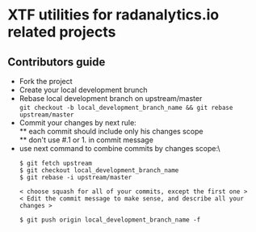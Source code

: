 # XTF utilities for radanalytics.io related projects

## Contributors guide

* Fork the project
* Create your local development brunch
* Rebase local development branch on upstream/master\
``git checkout -b local_development_branch_name && git rebase upstream/master``
* Commit your changes by next rule:\
** each commit should include only his changes scope\
** don't use \#.1 or 1. in commit message 
* use next command to combine commits by changes scope:\
  ```
  $ git fetch upstream
  $ git checkout local_development_branch_name 
  $ git rebase -i upstream/master
  
  < choose squash for all of your commits, except the first one >
  < Edit the commit message to make sense, and describe all your changes >
  
  $ git push origin local_development_branch_name -f
  ```
  


  